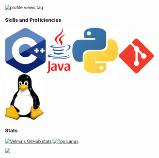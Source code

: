 ![profile views tag](https://komarev.com/ghpvc/?username=thefool309&color=blueviolet&abbreviated=true)

### Skills and Proficiencies
![The C++ logo](./img/C++LogoVector.png) ![Java logo](./img/JAVALogoVector.png) ![Python logo](./img/Python-logo-notext.png) ![git logo](./img/Git-Icon-1788C.png) ![picture of linux mascot tux](./img/Tux.png)

### Stats

[![Velma's GitHub stats](https://github-readme-stats.vercel.app/api?username=thefool309&show_icons=true&theme=synthwave)](https://github.com/anuraghazra/github-readme-stats)
[![Top Langs](https://github-readme-stats.vercel.app/api/top-langs/?username=thefool309&layout=compact&theme=synthwave)](https://github.com/anuraghazra/github-readme-stats)

![](https://hit.yhype.me/github/profile?account_id=104532635)
<!--
**thefool309/thefool309** is a ✨ _special_ ✨ repository because its `README.md` (this file) appears on your GitHub profile.

Here are some ideas to get you started:

- 🔭 I’m currently working on ...
- 🌱 I’m currently learning ...
- 👯 I’m looking to collaborate on ...
- 🤔 I’m looking for help with ...
- 💬 Ask me about ...
- 📫 How to reach me: ...
- 😄 Pronouns: ...
- ⚡ Fun fact: ...
-->
<!--

-->